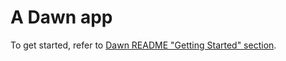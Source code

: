 # A Dawn app

To get started, refer to [Dawn README "Getting Started" section](https://github.com/Hawmex/dawn#getting-started).
